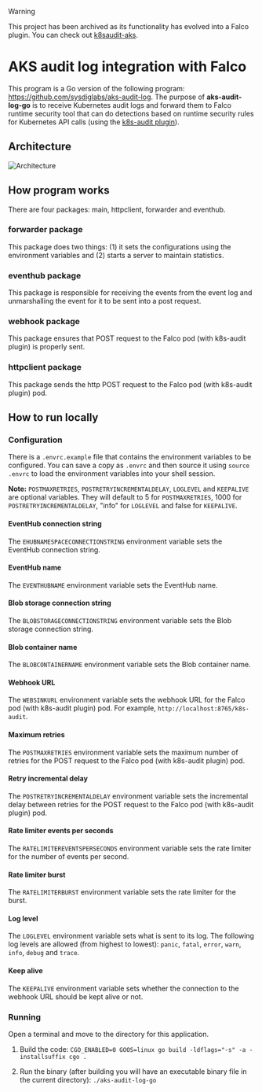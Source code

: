 > [!WARNING]
> This project has been archived as its functionality has evolved into a
> Falco plugin. You can check out [k8saudit-aks](https://github.com/falcosecurity/plugins/tree/main/plugins/k8saudit-aks).

# AKS audit log integration with Falco

This program is a Go version of the following program: https://github.com/sysdiglabs/aks-audit-log. The purpose of **aks-audit-log-go** is to receive Kubernetes audit logs and forward them to Falco runtime security tool that can do detections based on runtime security rules for Kubernetes API calls (using the [k8s-audit plugin](https://github.com/falcosecurity/plugins/tree/master/plugins/k8saudit)).

## Architecture

![Architecture](https://github.com/dfo-mpo/aks-audit-log-go/assets/20731423/3f1fdd1f-525e-435a-9fbd-0675134c17bd)

## How program works

There are four packages: main, httpclient, forwarder and eventhub.

### forwarder package

This package does two things: (1) it sets the configurations using the environment variables and (2) starts a server to maintain statistics.

### eventhub package

This package is responsible for receiving the events from the event log and unmarshalling the event for it to be sent into a post request.

### webhook package

This package ensures that POST request to the Falco pod (with k8s-audit plugin) is properly sent.

### httpclient package

This package sends the http POST request to the Falco pod (with k8s-audit plugin) pod.

## How to run locally

### Configuration

There is a `.envrc.example` file that contains the environment variables to be configured. You can save a copy as `.envrc` and then source it using `source .envrc` to load the environment variables into your shell session.

**Note:** `POSTMAXRETRIES`, `POSTRETRYINCREMENTALDELAY`, `LOGLEVEL` and `KEEPALIVE` are optional variables. They will default to 5 for `POSTMAXRETRIES`, 1000 for `POSTRETRYINCREMENTALDELAY`, "info" for `LOGLEVEL` and false for `KEEPALIVE`.

#### EventHub connection string

The `EHUBNAMESPACECONNECTIONSTRING` environment variable sets the EventHub connection string.

#### EventHub name

The `EVENTHUBNAME` environment variable sets the EventHub name.

#### Blob storage connection string

The `BLOBSTORAGECONNECTIONSTRING` environment variable sets the Blob storage connection string.

#### Blob container name

The `BLOBCONTAINERNAME` environment variable sets the Blob container name.

#### Webhook URL

The `WEBSINKURL` environment variable sets the webhook URL for the Falco pod (with k8s-audit plugin) pod. For example, `http://localhost:8765/k8s-audit`.

#### Maximum retries

The `POSTMAXRETRIES` environment variable sets the maximum number of retries for the POST request to the Falco pod (with k8s-audit plugin) pod.

#### Retry incremental delay

The `POSTRETRYINCREMENTALDELAY` environment variable sets the incremental delay between retries for the POST request to the Falco pod (with k8s-audit plugin) pod.

#### Rate limiter events per seconds

The `RATELIMITEREVENTSPERSECONDS` environment variable sets the rate limiter for the number of events per second.

#### Rate limiter burst

The `RATELIMITERBURST` environment variable sets the rate limiter for the burst.

#### Log level

The `LOGLEVEL` environment variable sets what is sent to its log. The following log levels are allowed (from highest to lowest): `panic`, `fatal`, `error`, `warn`, `info`, `debug` and `trace`.

#### Keep alive

The `KEEPALIVE` environment variable sets whether the connection to the webhook URL should be kept alive or not.

### Running

Open a terminal and move to the directory for this application.

1. Build the code:
   `CGO_ENABLED=0 GOOS=linux go build -ldflags="-s" -a -installsuffix cgo .`

2. Run the binary (after building you will have an executable binary file in the current directory):
   `./aks-audit-log-go`
